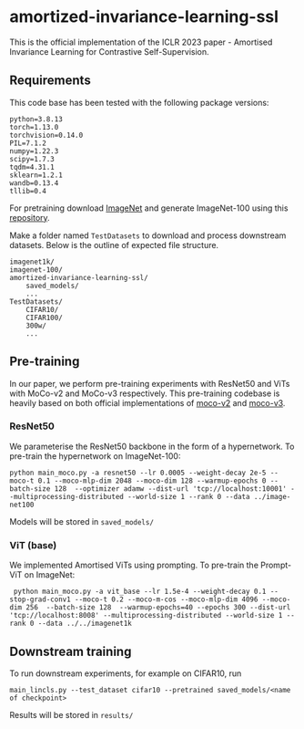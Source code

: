 # amortized-invariance-learning-ssl

This is the official implementation of the ICLR 2023 paper - Amortised Invariance Learning for Contrastive Self-Supervision. 

## Requirements
This code base has been tested with the following package versions:

```
python=3.8.13
torch=1.13.0
torchvision=0.14.0
PIL=7.1.2
numpy=1.22.3
scipy=1.7.3
tqdm=4.31.1
sklearn=1.2.1
wandb=0.13.4
tllib=0.4
```

For pretraining download [ImageNet](https://www.image-net.org) and generate ImageNet-100 using this [repository](https://github.com/danielchyeh/ImageNet-100-Pytorch). 

Make a folder named ```TestDatasets``` to download and process downstream datasets. Below is the outline of expected file structure. 

```
imagenet1k/
imagenet-100/
amortized-invariance-learning-ssl/
    saved_models/
    ...
TestDatasets/
    CIFAR10/
    CIFAR100/
    300w/
    ...
```

## Pre-training

In our paper, we perform pre-training experiments with ResNet50 and ViTs with MoCo-v2 and MoCo-v3 respectively. This pre-training codebase is heavily based on both official implementations of [moco-v2](https://github.com/facebookresearch/moco) and [moco-v3](https://github.com/facebookresearch/moco-v3). 


### ResNet50

We parameterise the ResNet50 backbone in the form of a hypernetwork. To pre-train the hypernetwork on ImageNet-100:

```
python main_moco.py -a resnet50 --lr 0.0005 --weight-decay 2e-5 --moco-t 0.1 --moco-mlp-dim 2048 --moco-dim 128 --warmup-epochs 0 --batch-size 128  --optimizer adamw --dist-url 'tcp://localhost:10001' --multiprocessing-distributed --world-size 1 --rank 0 --data ../image-net100 
```

Models will be stored in ```saved_models/```

### ViT (base)

We implemented Amortised ViTs using prompting. To pre-train the Prompt-ViT on ImageNet:
```
 python main_moco.py -a vit_base --lr 1.5e-4 --weight-decay 0.1 --stop-grad-conv1 --moco-t 0.2 --moco-m-cos --moco-mlp-dim 4096 --moco-dim 256  --batch-size 128  --warmup-epochs=40 --epochs 300 --dist-url 'tcp://localhost:8008' --multiprocessing-distributed --world-size 1 --rank 0 --data ../../imagenet1k
```

## Downstream training

To run downstream experiments, for example on CIFAR10, run 
```
main_lincls.py --test_dataset cifar10 --pretrained saved_models/<name of checkpoint> 
```
Results will be stored in ```results/```


